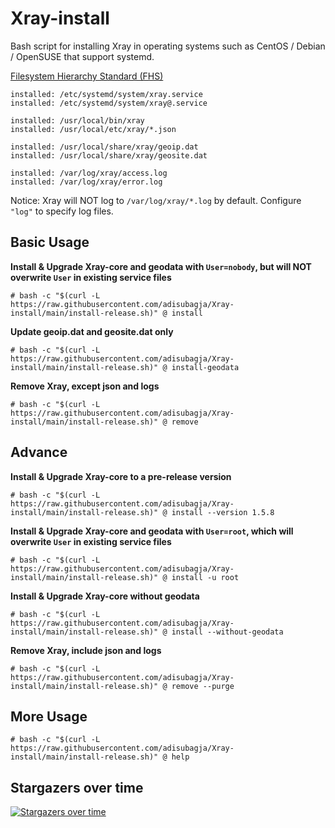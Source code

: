 # Xray-install

Bash script for installing Xray in operating systems such as CentOS / Debian / OpenSUSE that support systemd.

[Filesystem Hierarchy Standard (FHS)](https://en.wikipedia.org/wiki/Filesystem_Hierarchy_Standard)

```
installed: /etc/systemd/system/xray.service
installed: /etc/systemd/system/xray@.service

installed: /usr/local/bin/xray
installed: /usr/local/etc/xray/*.json

installed: /usr/local/share/xray/geoip.dat
installed: /usr/local/share/xray/geosite.dat

installed: /var/log/xray/access.log
installed: /var/log/xray/error.log
```

Notice: Xray will NOT log to `/var/log/xray/*.log` by default. Configure `"log"` to specify log files.

## Basic Usage

**Install & Upgrade Xray-core and geodata with `User=nobody`, but will NOT overwrite `User` in existing service files**

```
# bash -c "$(curl -L https://raw.githubusercontent.com/adisubagja/Xray-install/main/install-release.sh)" @ install
```

**Update geoip.dat and geosite.dat only**

```
# bash -c "$(curl -L https://raw.githubusercontent.com/adisubagja/Xray-install/main/install-release.sh)" @ install-geodata
```

**Remove Xray, except json and logs**

```
# bash -c "$(curl -L https://raw.githubusercontent.com/adisubagja/Xray-install/main/install-release.sh)" @ remove
```

## Advance

**Install & Upgrade Xray-core to a pre-release version**

```
# bash -c "$(curl -L https://raw.githubusercontent.com/adisubagja/Xray-install/main/install-release.sh)" @ install --version 1.5.8
```

**Install & Upgrade Xray-core and geodata with `User=root`, which will overwrite `User` in existing service files**

```
# bash -c "$(curl -L https://raw.githubusercontent.com/adisubagja/Xray-install/main/install-release.sh)" @ install -u root
```

**Install & Upgrade Xray-core without geodata**

```
# bash -c "$(curl -L https://raw.githubusercontent.com/adisubagja/Xray-install/main/install-release.sh)" @ install --without-geodata
```

**Remove Xray, include json and logs**

```
# bash -c "$(curl -L https://raw.githubusercontent.com/adisubagja/Xray-install/main/install-release.sh)" @ remove --purge
```

## More Usage

```
# bash -c "$(curl -L https://raw.githubusercontent.com/adisubagja/Xray-install/main/install-release.sh)" @ help
```

## Stargazers over time

[![Stargazers over time](https://starchart.cc/adisubagja/Xray-install.svg)](https://starchart.cc/adisubagja/Xray-install)
